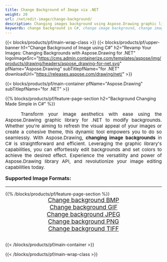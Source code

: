 ```yaml
---
title: Change Background of Image via .NET
weight: 20
url: /net/edit-image/change-background/
description: Changing images background using Aspose.Drawing graphic library for .NET (C#)
keywords: change background in C#, change image background, change images in C#, graphic library for .NET, edit images, edit background, set color
---
```


{{< blocks/products/pf/main-wrap-class >}}
{{< blocks/products/pf/upper-banner h1="Change Background of Image using C#" h2="Revamp Your Images: Changing Backgrounds with Aspose.Drawing for .NET" logoImageSrc="https://cms.admin.containerize.com/templates/aspose/img/products/drawing/headers/aspose_drawing-for-net.svg" pfName="Aspose.Drawing" subTitlepfName="for .NET" downloadUrl="https://releases.aspose.com/drawing/net/" >}}

{{< blocks/products/pf/main-container pfName="Aspose.Drawing" subTitlepfName="for .NET" >}}

{{% blocks/products/pf/feature-page-section  h2="Background Changing Made Simple in C#" %}}
<p align="justify" style="text-indent:50px;font-size:15px;">
Transform your image aesthetics with ease using the Aspose.Drawing graphic library for .NET to modify backgrounds. Whether you're aiming to refresh the visual appeal of your images or create a cohesive theme, this dynamic tool empowers you to do so seamlessly. With Aspose.Drawing, <b>changing image backgrounds</b> in C# is straightforward and efficient. Leveraging the graphic library's capabilities, you can effortlessly edit backgrounds and set colors to achieve the desired effect. Experience the versatility and power of Aspose.Drawing library API, and revolutionize your image editing capabilities today.</p>

<h3 style="margin-top:16px;">
Supported Image Formats:
</h3>

<hr/>
{{% /blocks/products/pf/feature-page-section %}}
<div class="container-fluid productfamilypage bg-gray">
    <div class="convertypes bg-gray agp-content section">
        <div class="container">
		    <div class="row other-converters" style="font-size: 19px;text-align:center;">
		        <div class='col-md-3 other-converter remove-lp remove-rp'><a href="bmp/" style="padding:15px;">Change background BMP</a></div>
                <div class='col-md-3 other-converter remove-lp remove-rp'><a href="gif/" style="padding:15px;">Change background GIF</a></div>
                <div class='col-md-3 other-converter remove-lp remove-rp'><a href="jpeg/" style="padding:15px;">Change background JPEG </a></div>
                <div class='col-md-3 other-converter remove-lp remove-rp'><a href="png/" style="padding:15px;">Change background PNG</a></div>
                <div class='col-md-3 other-converter remove-lp remove-rp'><a href="tiff/" style="padding:15px;">Change background TIFF</a></div>
            </div>
        </div>
    </div>
</div>
<br/>

{{< /blocks/products/pf/main-container >}}

{{< /blocks/products/pf/main-wrap-class >}}
